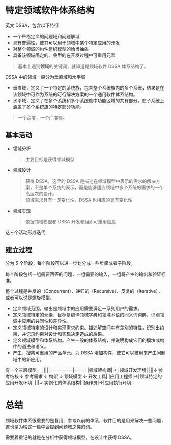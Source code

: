 # 特定领域软件体系结构

英文 DSSA，包含以下特征

- 一个严格定义的问题域和问题解域
- 具有普遍性，使其可以用于领域中某个特定应用的开发
- 对整个领域的构件组织模型的恰当抽象
- 具备该领域固定的、典型的在开发过程中可重用元素

> 基本上遇到**领域**的关键词，就知道是领域软件 DSSA 体系结构了。

DSSA 中的领域一般分为垂直域和水平域

- 垂直域，定义了一个特定的系统族，包含整个系统族内的多个系统，结果是在该领域中可作为系统的可行解决方案的一个通用软件体系结构。
- 水平域，定义了在多个系统和多个系统族中功能区域的共有部分。在子系统上涵盖了多个系统族的特定部分功能。

> 一个深度，一个广度嘛。

## 基本活动

- 领域分析
  > 主要目标是获得领域模型
- 领域设计
  > 获得 DSSA，这里的 DSSA 是描述在领域模型中表示的需求的解决方案，不是单个系统的表示，而是能够适应领域中多个系统的需求的一个高层次的设计。\
  > 领域需求具有一定变化性，DSSA 也相应的具有变化性
- 领域实现
  > 依据领域模型和 DSSA 开发和组织可重用信息

这三个活动形成迭代

## 建立过程

分为 5 个阶段，每个阶段可以进一步划分成一些步骤或者子阶段。

每个阶段包括一组需要回答的问题，一组需要的输入，一组将产生的输出和验证标准。

整个过程是并发的（Concurrent）、递归的（Recursive）、反复的（Iterative），或者可以说是螺旋模型。

- 定义领域范围，输出是领域中的应用需要满足一系列用户的需求。
- 定义领域特定的元素，目标是编译领域字典和领域术语的同义词词典，识别领域中应用的共同性和差异性。
- 定义领域特定的设计和实现需求约束。描述解空间中有差别的特性，识别出约束，并记录约束对设计和实现决定造成的后果。
- 定义领域模型和体系结构。产生一般的体系结构，并说明构成它们的模块或构件的语法和语义。
- 产生、搜集可重用的产品单元。为 DSSA 增加构件，使它可以被用来产生问题域中的新应用。

有一个三层模型。
||||
|-----|-----|-----|
|领域架构师|-> |领域开发环境|
|||↓ 参考结核 ↓ 参考需求 ↓ 构架 ↓ 领域模型 ↓ 开发工具|
|应用工程师|->|领域特定的应用开发环境|
|||↓ 实例化的体系结构|
|操作员|->|应用执行环境|

# 总结

领域软件体系很重要的是复用、参考以前的体系，软件目的是用来解决一些问题，这也是为啥这一篇中会提到问题域之类的词。

需要着重记的就是在分析中获得领域模型，在设计中获得 DSSA。
